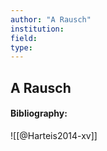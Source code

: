 ```yaml
---
author: "A Rausch"
institution:
field:
type:
---
```


## A Rausch
#### Bibliography:

![[@Harteis2014-xv]]